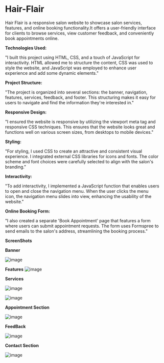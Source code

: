 # Hair-Flair

 Hair Flair is a responsive salon website to showcase salon services, features, and online booking functionality.It offers a user-friendly interface for clients to browse services, view customer feedback, and conveniently book appointments online.


**Technologies Used:**

"I built this project using HTML, CSS, and a touch of JavaScript for interactivity. HTML allowed me to structure the content, CSS was used to style the website, and JavaScript was employed to enhance user experience and add some dynamic elements."


**Project Structure:**

"The project is organized into several sections: the banner, navigation, features, services, feedback, and footer. This structuring makes it easy for users to navigate and find the information they're interested in."


**Responsive Design:**

"I ensured the website is responsive by utilizing the viewport meta tag and responsive CSS techniques. This ensures that the website looks great and functions well on various screen sizes, from desktops to mobile devices."


**Styling:**

"For styling, I used CSS to create an attractive and consistent visual experience. I integrated external CSS libraries for icons and fonts. The color scheme and font choices were carefully selected to align with the salon's branding."


**Interactivity:**

"To add interactivity, I implemented a JavaScript function that enables users to open and close the navigation menu. When the user clicks the menu icon, the navigation menu slides into view, enhancing the usability of the website."


**Online Booking Form:**

"I also created a separate 'Book Appointment' page that features a form where users can submit appointment requests. The form uses Formspree to send emails to the salon's address, streamlining the booking process."


**ScreenShots**

**Banner**

![image](https://github.com/nishad6112/Hair-Flair/assets/91268115/2c50bfd3-fcd0-4780-928b-dfb6d28b22a0)




**Features**
![image](https://github.com/nishad6112/Hair-Flair/assets/91268115/1165dc4d-9e38-4132-8046-c193fd4bbcb1)


**Services**

![image](https://github.com/nishad6112/Hair-Flair/assets/91268115/f83f675d-e38e-4530-9622-ab417029e723)


![image](https://github.com/nishad6112/Hair-Flair/assets/91268115/18c04ccc-3f50-41a5-b5bc-c198f8200717)

**Appointment Section**

![image](https://github.com/nishad6112/Hair-Flair/assets/91268115/dd886ff3-f45f-4924-a029-2e675d61f555)


**FeedBack**

![image](https://github.com/nishad6112/Hair-Flair/assets/91268115/0d4734bc-5d97-4fe8-9e8a-466e618c7e17)


**Contact Section**

![image](https://github.com/nishad6112/Hair-Flair/assets/91268115/4fe72ed2-1922-4419-bf68-a316dd0e5d13)



